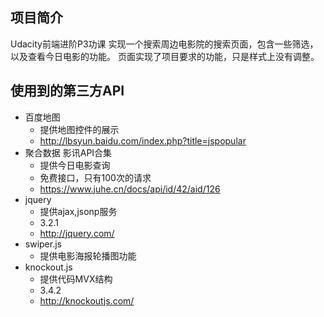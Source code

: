 ## 项目简介
Udacity前端进阶P3功课
实现一个搜索周边电影院的搜索页面，包含一些筛选，以及查看今日电影的功能。
页面实现了项目要求的功能，只是样式上没有调整。

## 使用到的第三方API
- 百度地图
	- 提供地图控件的展示
	- http://lbsyun.baidu.com/index.php?title=jspopular
- 聚合数据 影讯API合集
	- 提供今日电影查询
	- 免费接口，只有100次的请求
	- https://www.juhe.cn/docs/api/id/42/aid/126
- jquery
	- 提供ajax,jsonp服务
	- 3.2.1
	- http://jquery.com/
- swiper.js
	- 提供电影海报轮播图功能
- knockout.js
	- 提供代码MVX结构
	- 3.4.2
	- http://knockoutjs.com/
